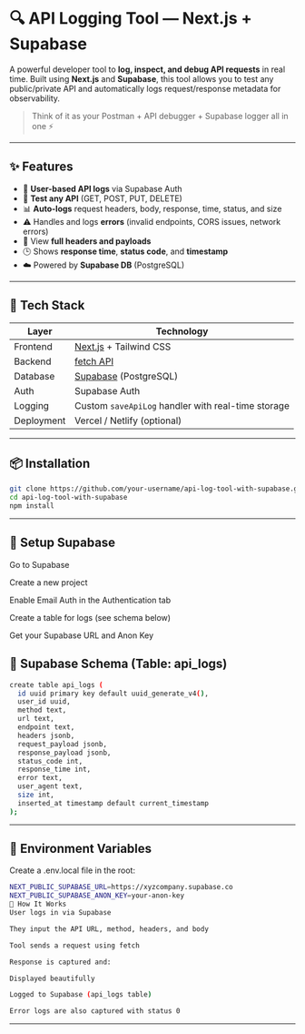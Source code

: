 # 🔍 API Logging Tool — Next.js + Supabase

A powerful developer tool to **log, inspect, and debug API requests** in real time. Built using **Next.js** and **Supabase**, this tool allows you to test any public/private API and automatically logs request/response metadata for observability.

> Think of it as your Postman + API debugger + Supabase logger all in one ⚡

---

## ✨ Features

- 🔐 **User-based API logs** via Supabase Auth
- 🧪 **Test any API** (GET, POST, PUT, DELETE)
- 📊 **Auto-logs** request headers, body, response, time, status, and size
- ⚠️ Handles and logs **errors** (invalid endpoints, CORS issues, network errors)
- 📁 View **full headers and payloads**
- 🕒 Shows **response time**, **status code**, and **timestamp**
- ☁️ Powered by **Supabase DB** (PostgreSQL)

---

## 🚀 Tech Stack

| Layer       | Technology       |
|-------------|------------------|
| Frontend    | [Next.js](https://nextjs.org/) + Tailwind CSS |
| Backend     | [fetch API](https://developer.mozilla.org/en-US/docs/Web/API/Fetch_API) |
| Database    | [Supabase](https://supabase.io/) (PostgreSQL) |
| Auth        | Supabase Auth     |
| Logging     | Custom `saveApiLog` handler with real-time storage |
| Deployment  | Vercel / Netlify (optional) |

---

## 📦 Installation

```bash
git clone https://github.com/your-username/api-log-tool-with-supabase.git
cd api-log-tool-with-supabase
npm install 
```
---

## 🔐 Setup Supabase
Go to Supabase

Create a new project

Enable Email Auth in the Authentication tab

Create a table for logs (see schema below)

Get your Supabase URL and Anon Key

## 🧱 Supabase Schema (Table: api_logs)
```bash
create table api_logs (
  id uuid primary key default uuid_generate_v4(),
  user_id uuid,
  method text,
  url text,
  endpoint text,
  headers jsonb,
  request_payload jsonb,
  response_payload jsonb,
  status_code int,
  response_time int,
  error text,
  user_agent text,
  size int,
  inserted_at timestamp default current_timestamp
);
```
---

## 🔧 Environment Variables
Create a .env.local file in the root:

```bash
NEXT_PUBLIC_SUPABASE_URL=https://xyzcompany.supabase.co
NEXT_PUBLIC_SUPABASE_ANON_KEY=your-anon-key
🧠 How It Works
User logs in via Supabase

They input the API URL, method, headers, and body

Tool sends a request using fetch

Response is captured and:

Displayed beautifully

Logged to Supabase (api_logs table)

Error logs are also captured with status 0

```

---

